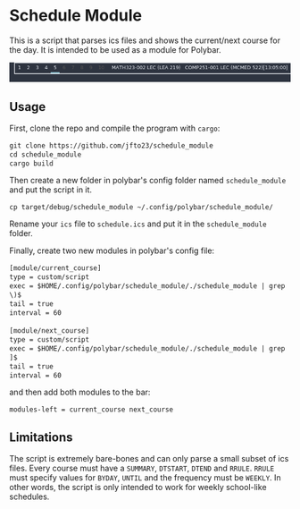 # Schedule Module

This is a script that parses ics files and shows the current/next course
for the day. It is intended to be used as a module for Polybar.

![](https://github.com/jfto23/schedule_module/blob/master/schedule_module.png)

## Usage

First, clone the repo and compile the program with `cargo`:

```
git clone https://github.com/jfto23/schedule_module
cd schedule_module
cargo build
```

Then create a new folder in polybar's config folder named `schedule_module` and
put the script in it.

```
cp target/debug/schedule_module ~/.config/polybar/schedule_module/
```

Rename your `ics` file to `schedule.ics` and put it in the `schedule_module` folder.


Finally, create two new modules in polybar's config file:

```
[module/current_course]
type = custom/script
exec = $HOME/.config/polybar/schedule_module/./schedule_module | grep \)$
tail = true
interval = 60

[module/next_course]
type = custom/script
exec = $HOME/.config/polybar/schedule_module/./schedule_module | grep ]$
tail = true
interval = 60
```

and then add both modules to the bar:

```
modules-left = current_course next_course
```

## Limitations

The script is extremely bare-bones and can only parse a small subset of ics
files. Every course must have a `SUMMARY`, `DTSTART`, `DTEND` and `RRULE`.
`RRULE` must specify values for `BYDAY`, `UNTIL` and the frequency must be
`WEEKLY`. In other words, the script is only intended to work for weekly
school-like schedules.
